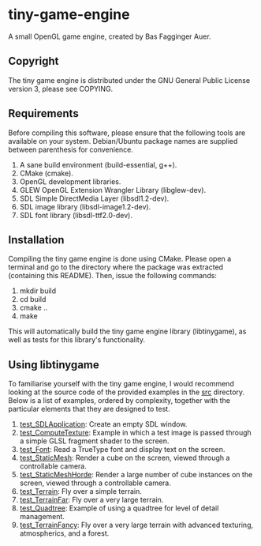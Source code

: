 tiny-game-engine
================

A small OpenGL game engine, created by Bas Fagginger Auer.

Copyright
---------

The tiny game engine is distributed under the GNU General Public License version 3, please see COPYING.

Requirements
------------

Before compiling this software, please ensure that the following tools are available on your system.
Debian/Ubuntu package names are supplied between parenthesis for convenience.

1.   A sane build environment (build-essential, g++).
2.   CMake (cmake).
3.   OpenGL development libraries.
4.   GLEW OpenGL Extension Wrangler Library (libglew-dev).
5.   SDL Simple DirectMedia Layer (libsdl1.2-dev).
6.   SDL image library (libsdl-image1.2-dev).
7.   SDL font library (libsdl-ttf2.0-dev).

Installation
------------

Compiling the tiny game engine is done using CMake.
Please open a terminal and go to the directory where the package was extracted (containing this README).
Then, issue the following commands:

1.   mkdir build
2.   cd build
3.   cmake ..
4.   make

This will automatically build the tiny game engine library (libtinygame), as well as tests for this library's functionality.

Using libtinygame
-----------------

To familiarise yourself with the tiny game engine, I would recommend looking at the source code of the provided examples in the [src](/src/) directory.
Below is a list of examples, ordered by complexity, together with the particular elements that they are designed to test.

1.   [test_SDLApplication](/src/test_SDLApplication.cpp): Create an empty SDL window.
2.   [test_ComputeTexture](/src/test_ComputeTexture.cpp): Example in which a test image is passed through a simple GLSL fragment shader to the screen.
3.   [test_Font](/src/test_Font.cpp): Read a TrueType font and display text on the screen.
4.   [test_StaticMesh](/src/test_StaticMesh.cpp): Render a cube on the screen, viewed through a controllable camera.
5.   [test_StaticMeshHorde](/src/test_StaticMeshHorde.cpp): Render a large number of cube instances on the screen, viewed through a controllable camera.
6.   [test_Terrain](/src/test_Terrain.cpp): Fly over a simple terrain.
7.   [test_TerrainFar](/src/test_TerrainFar.cpp): Fly over a very large terrain.
8.   [test_Quadtree](/src/test_Quadtree.cpp): Example of using a quadtree for level of detail management.
9.   [test_TerrainFancy](/src/test_TerrainFancy.cpp): Fly over a very large terrain with advanced texturing, atmospherics, and a forest.

